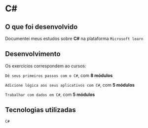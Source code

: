 # C#

## O que foi desenvolvido

Documentei meus estudos sobre **C#** na plataforma `Microsoft learn`

## Desenvolvimento

Os exercícios correspondem ao cursos:

`Dê seus primeiros passos com o C#`, com **8 módulos**

`Adicione lógica aos seus aplicativos com C#`, com **5 módulos**

`Trabalhar com dados em C#`, com **5 módulos** 

## Tecnologias utilizadas

`C#`